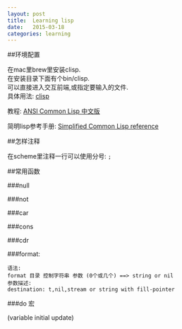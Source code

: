 ```yaml
---
layout: post
title:  Learning lisp  
date:   2015-03-18
categories: learning
---
```


##环境配置

在mac里brew里安装clisp.  
在安装目录下面有个bin/clisp.  
可以直接进入交互前端,或指定要输入的文件.  
具体用法: [clisp](file:///Users/liaogang/homebrew/Cellar/clisp/2.49/share/doc/clisp/clisp.html)  


教程: [ANSI Common Lisp 中文版](http://acl.readthedocs.org/en/latest/zhCN/index.html)  

简明lisp参考手册: [Simplified Common Lisp reference](http://jtra.cz/stuff/lisp/sclr/allprint.html)  

##怎样注释

在scheme里注释一行可以使用分号: `;`  

##常用函数  

###null  

###not  

###car  

###cons  

###cdr  

###format:  

	语法:
	format 目录 控制字符串 参数 (0个或几个) ==> string or nil
	参数描述:
	destination: t,nil,stream or string with fill-pointer
	
	
###do 宏  

(variable initial update)

